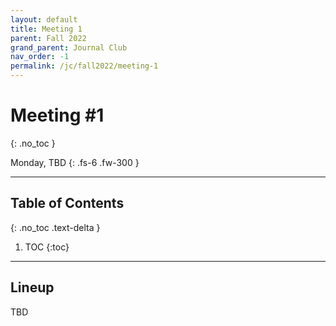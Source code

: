 ```yaml
---
layout: default
title: Meeting 1
parent: Fall 2022
grand_parent: Journal Club
nav_order: -1
permalink: /jc/fall2022/meeting-1
---
```


# Meeting #1
{: .no_toc }

Monday, TBD
{: .fs-6 .fw-300 }

---

## Table of Contents
{: .no_toc .text-delta }

1. TOC
{:toc}

---


## Lineup
TBD
